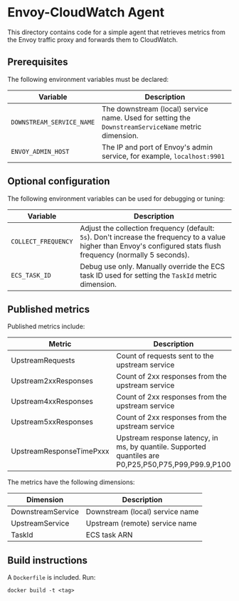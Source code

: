 Envoy-CloudWatch Agent
======================
This directory contains code for a simple agent that retrieves metrics from the
Envoy traffic proxy and forwards them to CloudWatch.

Prerequisites
-------------
The following environment variables must be declared:

| Variable                  | Description                                                                                          |
| ------------------------- | ---------------------------------------------------------------------------------------------------- |
| `DOWNSTREAM_SERVICE_NAME` | The downstream (local) service name.  Used for setting the `DownstreamServiceName` metric dimension. |
| `ENVOY_ADMIN_HOST`        | The IP and port of Envoy's admin service, for example, `localhost:9901`                              |

Optional configuration
----------------------
The following environment variables can be used for debugging or tuning:

| Variable            | Description                                                                                                                                                          |
| ------------------- | -------------------------------------------------------------------------------------------------------------------------------------------------------------------- |
| `COLLECT_FREQUENCY` | Adjust the collection frequency (default: `5s`).  Don't increase the frequency to a value higher than Envoy's configured stats flush frequency (normally 5 seconds). |
| `ECS_TASK_ID`       | Debug use only.  Manually override the ECS task ID used for setting the `TaskId` metric dimension.                                                                   |


Published metrics
-----------------
Published metrics include:

| Metric                   | Description                                                                                           |
| ------------------------ | ----------------------------------------------------------------------------------------------------- |
| UpstreamRequests         | Count of requests sent to the upstream service                                                        |
| Upstream2xxResponses     | Count of 2xx responses from the upstream service                                                      |
| Upstream4xxResponses     | Count of 2xx responses from the upstream service                                                      |
| Upstream5xxResponses     | Count of 2xx responses from the upstream service                                                      |
| UpstreamResponseTimePxxx | Upstream response latency, in ms, by quantile.  Supported quantiles are P0,P25,P50,P75,P99,P99.9,P100 |

The metrics have the following dimensions:

| Dimension         | Description                     |
| ----------------- | ------------------------------- |
| DownstreamService | Downstream (local) service name |
| UpstreamService   | Upstream (remote) service name  |
| TaskId            | ECS task ARN                    |


Build instructions
------------------

A `Dockerfile` is included.  Run:

```
docker build -t <tag>
```
